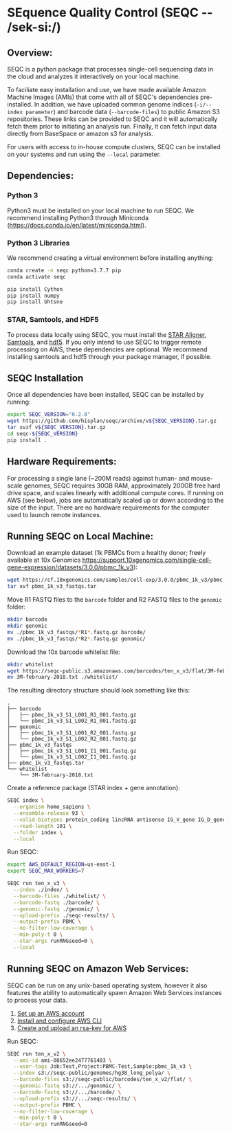 # SEquence Quality Control (SEQC -- /sek-si:/)

## Overview:

SEQC is a python package that processes single-cell sequencing data in the cloud and analyzes it interactively on your local machine.

To faciliate easy installation and use, we have made available Amazon Machine Images (AMIs) that come with all of SEQC's dependencies pre-installed. In addition, we have uploaded common genome indices (`-i/--index parameter`) and barcode data (`--barcode-files`) to public Amazon S3 repositories. These links can be provided to SEQC and it will automatically fetch them prior to initiating an analysis run. Finally, it can fetch input data directly from BaseSpace or amazon s3 for analysis.

For users with access to in-house compute clusters, SEQC can be installed on your systems and run using the `--local` parameter.

## Dependencies:

### Python 3

Python3 must be installed on your local machine to run SEQC. We recommend installing Python3 through Miniconda (https://docs.conda.io/en/latest/miniconda.html).

### Python 3 Libraries

 We recommend creating a virtual environment before installing anything:

```bash
conda create -n seqc python=3.7.7 pip
conda activate seqc
```

```bash
pip install Cython
pip install numpy
pip install bhtsne
```

### STAR, Samtools, and HDF5

To process data locally using SEQC, you must install the <a href=https://github.com/alexdobin/STAR>STAR Aligner</a>, <a href=http://www.htslib.org/>Samtools</a>, and <a href=https://support.hdfgroup.org/HDF5/>hdf5</a>. If you only intend to use SEQC to trigger remote processing on AWS, these dependencies are optional. We recommend installing samtools and hdf5 through your package manager, if possible.

## SEQC Installation

Once all dependencies have been installed, SEQC can be installed by running:

```bash
export SEQC_VERSION="0.2.8"
wget https://github.com/hisplan/seqc/archive/v${SEQC_VERSION}.tar.gz
tar xvzf v${SEQC_VERSION}.tar.gz
cd seqc-${SEQC_VERSION}
pip install .
```

## Hardware Requirements:

For processing a single lane (~200M reads) against human- and mouse-scale genomes, SEQC requires 30GB RAM, approximately 200GB free hard drive space, and scales linearly with additional compute cores. If running on AWS (see below), jobs are automatically scaled up or down according to the size of the input. There are no hardware requirements for the computer used to launch remote instances.

## Running SEQC on Local Machine:

Download an example dataset (1k PBMCs from a healthy donor; freely available at 10x Genomics https://support.10xgenomics.com/single-cell-gene-expression/datasets/3.0.0/pbmc_1k_v3):

```bash
wget https://cf.10xgenomics.com/samples/cell-exp/3.0.0/pbmc_1k_v3/pbmc_1k_v3_fastqs.tar
tar xvf pbmc_1k_v3_fastqs.tar
```

Move R1 FASTQ files to the `barcode` folder and R2 FASTQ files to the `genomic` folder:

```bash
mkdir barcode
mkdir genomic
mv ./pbmc_1k_v3_fastqs/*R1*.fastq.gz barcode/
mv ./pbmc_1k_v3_fastqs/*R2*.fastq.gz genomic/
```

Download the 10x barcode whitelist file:

```bash
mkdir whitelist
wget https://seqc-public.s3.amazonaws.com/barcodes/ten_x_v3/flat/3M-february-2018.txt
mv 3M-february-2018.txt ./whitelist/
```

The resulting directory structure should look something like this:

```
.
├── barcode
│   ├── pbmc_1k_v3_S1_L001_R1_001.fastq.gz
│   └── pbmc_1k_v3_S1_L002_R1_001.fastq.gz
├── genomic
│   ├── pbmc_1k_v3_S1_L001_R2_001.fastq.gz
│   └── pbmc_1k_v3_S1_L002_R2_001.fastq.gz
├── pbmc_1k_v3_fastqs
│   ├── pbmc_1k_v3_S1_L001_I1_001.fastq.gz
│   └── pbmc_1k_v3_S1_L002_I1_001.fastq.gz
├── pbmc_1k_v3_fastqs.tar
└── whitelist
    └── 3M-february-2018.txt
```

Create a reference package (STAR index + gene annotation):

```bash
SEQC index \
  --organism homo_sapiens \
  --ensemble-release 93 \
  --valid-biotypes protein_coding lincRNA antisense IG_V_gene IG_D_gene IG_J_gene IG_C_gene TR_V_gene TR_D_gene TR_J_gene TR_C_gene \
  --read-length 101 \
  --folder index \
  --local
```

Run SEQC:

```bash
export AWS_DEFAULT_REGION=us-east-1
export SEQC_MAX_WORKERS=7

SEQC run ten_x_v3 \
  --index ./index/ \
  --barcode-files ./whitelist/ \
  --barcode-fastq ./barcode/ \
  --genomic-fastq ./genomic/ \
  --upload-prefix ./seqc-results/ \
  --output-prefix PBMC \
  --no-filter-low-coverage \
  --min-poly-t 0 \
  --star-args runRNGseed=0 \
  --local
```

## Running SEQC on Amazon Web Services:

SEQC can be run on any unix-based operating system, however it also features the ability to automatically spawn Amazon Web Services instances to process your data.

1. <a href=http://aws.amazon.com>Set up an AWS account</a>
2. <a href=https://aws.amazon.com/cli/>Install and configure AWS CLI</a>
3. <a href=http://docs.aws.amazon.com/AWSEC2/latest/UserGuide/ec2-key-pairs.html>Create and upload an rsa-key for AWS</a>

Run SEQC:

```bash
SEQC run ten_x_v2 \
  --ami-id ami-08652ee2477761403 \
  --user-tags Job:Test,Project:PBMC-Test,Sample:pbmc_1k_v3 \
  --index s3://seqc-public/genomes/hg38_long_polya/ \
  --barcode-files s3://seqc-public/barcodes/ten_x_v2/flat/ \
  --genomic-fastq s3://.../genomic/ \
  --barcode-fastq s3://.../barcode/ \
  --upload-prefix s3://.../seqc-results/ \
  --output-prefix PBMC \
  --no-filter-low-coverage \
  --min-poly-t 0 \
  --star-args runRNGseed=0
```
